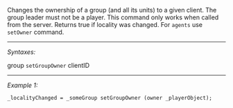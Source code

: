 Changes the ownership of a group (and all its units) to a given client. The group leader must not be a player. This command only works when called from the server. Returns true if locality was changed. For `agents` use `setOwner` command.


---
*Syntaxes:*

group `setGroupOwner` clientID

---
*Example 1:*

```sqf
_localityChanged = _someGroup setGroupOwner (owner _playerObject);
```
